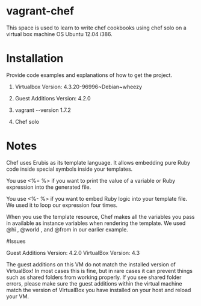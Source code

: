 # vagrant-chef

This space is used to learn to write chef cookbooks using chef solo on a virtual box machine OS Ubuntu 12.04 i386. 

# Installation

Provide code examples and explanations of how to get the project.

1. Virtualbox Version: 4.3.20-96996~Debian~wheezy

2. Guest Additions Version: 4.2.0

3. vagrant --version 1.7.2

4. Chef solo

# Notes

Chef uses Erubis as its template language. It allows embedding pure Ruby code inside special symbols inside your templates.

You use <%= %> if you want to print the value of a variable or Ruby expression into the generated file. 

You use <%- %> if you want to embed Ruby logic into your template file. We used it to loop our expression four times.

When you use the template resource, Chef makes all the variables you pass in available as instance variables 
when rendering the template. We used @hi , @world , and @from in our earlier example.

#Issues 

Guest Additions Version: 4.2.0
VirtualBox Version: 4.3

The guest additions on this VM do not match the installed version of VirtualBox! In most cases this is fine,
but in rare cases it can prevent things such as shared folders from working properly. If you see 
shared folder errors, please make sure the guest additions within the virtual machine match the
version of VirtualBox you have installed on your host and reload your VM.
